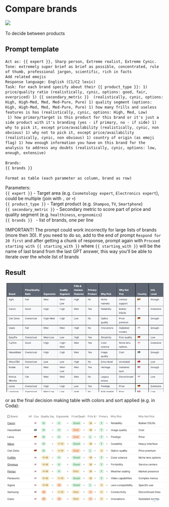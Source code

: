 # Compare brands

![](https://img.shields.io/badge/model-chatgpt_4_turbo-blue)

To decide between products

## Prompt template

```
Act as: {{ expert }}, Sharp person, Extreme realist, Extreme Cynic. Tone: extremely super brief as brief as possible, concentrated, rule of thumb, professional jargon, scientific, rich in facts
Add related emojis
Response language: English (C1/C2 lexic)
Task: For each brand specify about their {{ product_type }}: 1) price/quality ratio (realistically, cynic, options: good, fair, overpriced) 1) {{ secondary_metric }}  (realistically, cynic, options: High, High-Med, Med, Med-Pure, Pure) 1) quality segment (options: High, High-Med, Med, Med-Pure, Pure) 1) how many frills and useless features is has (realistically, cynic, options: High, Med, Low)
 1) how primary/target is this product for this brand or it's just a side product with it's branding (yes - if primary, no - if side) 1) why to pick it, except price/availability (realistically, cynic, non obvious) 1) why not to pick it, except price/availability (realistically, cynic, non obvious) 1) country of origin (as emoji flag) 1) how enough information you have on this brand for the analysis to address any doubts (realistically, cynic, options: low, enough, extensive)

Brands: 
{{ brands }} 

Format as table (each parameter as column, brand as row)
```


Parameters:  
`{{ expert }}` - Target area (e.g. `Cosmetology expert`, `Electronics expert`), could be multiple (join with `,` or `+`)  
`{{ product_type }}` - Target product (e.g. `Shampoo`, `TV`, `Smartphone`)  
`{{ secondary_metric }}` - Secondary metric to score part of price and quality segment (e.g. `healthiness`, `ergonomics`)   
`{{ brands }} ` - list of brands, one per line  
  
!IMPORTANT! The prompt could work incorrectly for large lists of brands  (more then 30). If you need to do so, add to the end of prompt `Respond for 20 first` and after getting a chunk of response, prompt again with `Proceed starting with {{ starting_with }}` where `{{ starting_with }}` will be the name of last brand from the last GPT answer, this way you'll be able to iterate over the whole list of brands  

## Result

![](./img/compare_brands.png)

or as the final decision making table with colors and sort applied (e.g. in Coda): 

![](./img/compare_brands_coda.png)
